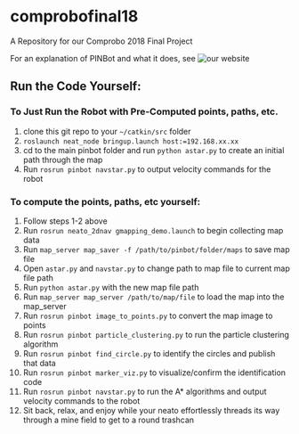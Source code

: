 # comprobofinal18
A Repository for our Comprobo 2018 Final Project

For an explanation of PINBot and what it does, see ![our website](https://sites.google.com/view/pinbot/home)

## Run the Code Yourself:
### To Just Run the Robot with Pre-Computed points, paths, etc.
1. clone this git repo to your `~/catkin/src` folder
2. `roslaunch neat_node bringup.launch host:=192.168.xx.xx`
3. cd to the main pinbot folder and run `python astar.py` to create an initial path through the map
4. Run `rosrun pinbot navstar.py` to output velocity commands for the robot

### To compute the points, paths, etc yourself:
1. Follow steps 1-2 above
2. Run `rosrun neato_2dnav gmapping_demo.launch` to begin collecting map data
3. Run `map_server map_saver -f /path/to/pinbot/folder/maps` to save map file
4. Open `astar.py` and `navstar.py` to change path to map file to current map file path
5. Run `python astar.py` with the new map file path
6. Run `map_server map_server /path/to/map/file` to load the map into the map_server
7. Run `rosrun pinbot image_to_points.py` to convert the map image to points
8. Run `rosrun pinbot particle_clustering.py` to run the particle clustering algorithm
9. Run `rosrun pinbot find_circle.py` to identify the circles and publish that data
10. Run `rosrun pinbot marker_viz.py` to visualize/confirm the identification code
11. Run `rosrun pinbot navstar.py` to run the A* algorithms and output velocity commands to the robot
12. Sit back, relax, and enjoy while your neato effortlessly threads its way through a mine field to get to a round trashcan
